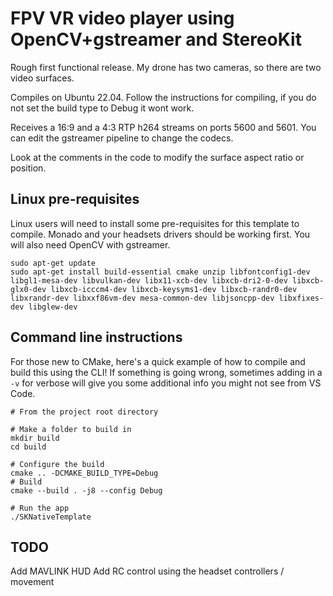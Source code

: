 # FPV VR video player using OpenCV+gstreamer and StereoKit

Rough first functional release. My drone has two cameras, so there are two video surfaces.

Compiles on Ubuntu 22.04. Follow the instructions for compiling, if you do not set the build type to Debug it wont work.

Receives a 16:9 and a 4:3 RTP h264 streams on ports 5600 and 5601. You can edit the gstreamer pipeline to change the codecs.

Look at the comments in the code to modify the surface aspect ratio or position.



## Linux pre-requisites

Linux users will need to install some pre-requisites for this template to compile. Monado and your headsets drivers should be working first.
You will also need OpenCV with gstreamer.

```shell
sudo apt-get update
sudo apt-get install build-essential cmake unzip libfontconfig1-dev libgl1-mesa-dev libvulkan-dev libx11-xcb-dev libxcb-dri2-0-dev libxcb-glx0-dev libxcb-icccm4-dev libxcb-keysyms1-dev libxcb-randr0-dev libxrandr-dev libxxf86vm-dev mesa-common-dev libjsoncpp-dev libxfixes-dev libglew-dev
```

## Command line instructions

For those new to CMake, here's a quick example of how to compile and build this using the CLI! If something is going wrong, sometimes adding in a `-v` for verbose will give you some additional info you might not see from VS Code.

```shell
# From the project root directory

# Make a folder to build in
mkdir build
cd build

# Configure the build
cmake .. -DCMAKE_BUILD_TYPE=Debug
# Build
cmake --build . -j8 --config Debug

# Run the app
./SKNativeTemplate
```

## TODO

Add MAVLINK HUD
Add RC control using the headset controllers / movement



